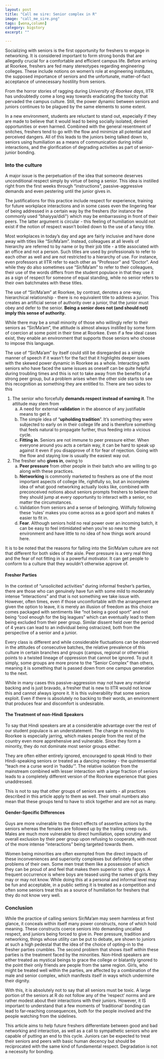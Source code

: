 ```yaml
---
layout: post
title: "Call me sire: Senior complex in R"
image: "call_me_sire.png"
tags: [wona,column] 
category: bigstory
excerpt: ""

---
```


Socializing with seniors is the first opportunity for freshers to engage in networking. It is considered important to form strong bonds that are allegedly crucial for a comfortable and efficient campus life. Before arriving at Roorkee, freshers are fed many stereotypes regarding engineering colleges. These include notions on women’s role at engineering institutes, the supposed importance of seniors and the unfortunate, matter-of-fact acceptance of unnecessary hostility from seniors.

From the horror stories of ragging during *University of Roorkee days*, IITR has undoubtedly come a long way towards eradicating the toxicity that pervaded the campus culture. Still, the power dynamic between seniors and juniors continues to be plagued by the same elements to some extent.

In a new environment, students are reluctant to stand out, especially if they are made to believe that it would lead to being socially isolated, denied opportunities or even harmed. Combined with the general resentment of snitches, freshers tend to go with the flow and minimize all potential and perceived dangers. All of this leads to the juniors being talked down to, seniors using humiliation as a means of communication during initial interactions, and the glorification of degrading activities as part of senior-junior bonding.


### <b>Into the culture</b>

A major issue is the perpetuation of the idea that someone deserves unconditional respect simply by virtue of being a senior. This idea is instilled right from the first weeks through “instructions”, passive-aggressive demands and even pestering until the junior gives in. 

The justifications for this practice include respect for experience, training for future workplace interactions and in some cases even the lingering fear of being addressed in a certain way by the freshers (for instance the commonly used "bhaiyya/didi") which may be embarrassing in front of their peers. The latter argument is circular - this feeling of humiliation would not exist if the notion of respect wasn’t boiled down to the use of a fancy title.

Most workplaces in today’s day and age are fairly inclusive and have done away with titles like “Sir/Ma’am”. Instead, colleagues at all levels of hierarchy are referred to by name or by their job title - a title associated with an office and not a person. Such titles are used by professionals to refer to each other as well and are not restricted to a hierarchy of use. For instance, even professors at IITR refer to each other as “Professor” and “Doctor”. And while they do also sometimes use “Sir/Ma’am” to refer to their colleagues, their use of the words differs from the student populace in that they use it as a sign of respect for someone of equal standing, while no senior refers to their own batchmates with these titles. 

The use of “Sir/Ma’am” at Roorkee, by contrast, denotes a one-way, hierarchical relationship - there is no equivalent title to address a junior. This creates an artificial sense of authority over a junior, that the junior must obey and defer to the senior. **Being a senior does not (and should not) imply this sense of authority.** 

While there may be a small minority of those who willingly refer to their seniors as “Sir/Ma’am”, the attitude is almost always instilled by some form of coercion at some point in their time at Roorkee. Even if a few ideal cases exist, they enable an environment that supports those seniors who choose to impose this language. 

The use of “Sir/Ma’am” by itself could still be disregarded as a simple manner of speech if it wasn’t for the fact that it highlights deeper issues with the skewed power dynamic in Roorkee as a whole. Interacting with seniors who have faced the same issues as oneself can be quite helpful during troubling times and this is not to take away from the benefits of a strong peer group, but a problem arises when the other side starts to see this recognition as something they are entitled to. There are two sides to this
<ol type="1">
   <li>  The senior who forcefully <b>demands respect instead of earning it</b>. The attitude may stem from
   <ol type="a">
    <li>A need for external <b>validation</b> in the absence of any justifiable means to get it.</li>
   
   <li> The simple idea of “<b>upholding tradition</b>”. It’s something they were subjected to early on in their college life and is therefore something that feels natural to propagate further, thus feeding into a vicious cycle.</li>
   
   <li> <b>Fitting in</b>. Seniors are not immune to peer pressure either. When everyone around you acts a certain way, it can be hard to speak up against it even if you disapprove of it for fear of rejection. Going with the flow and staying low is usually the easiest way out.</li>
   </ol>
   </li>
  <li>
  The fresher who <b>gives in</b>, owing to
   <ol type="a">
   <li> <b>Peer pressure</b> from other people in their batch who are willing to go along with these practices.</li>
   
   <li> <b>Networking</b> is commonly marketed to freshers as one of the most important aspects of college life, rightfully so, but an incomplete idea of what good networking actually looks like, combined with preconceived notions about seniors prompts freshers to believe that they should jump at every opportunity to interact with a senior, no matter the circumstances.</li>
   
   <li> Validation from seniors and a sense of belonging. Willfully following these ‘rules’ makes you come across as a good sport and makes it easier to fit in.</li>
   
   <li> <b>Fear</b>. Although seniors hold no real power over an incoming batch, it can be easy to feel intimidated when you’re so new to the environment and have little to no idea of how things work around here.</li>
   </ol>
   </li>
</ol>


It is to be noted that the reasons for falling into the Sir/Ma’am culture are not that different for both sides of the aisle. Peer pressure is a very real thing and the fear of not fitting in is a powerful motivator. It can get people to conform to a culture that they wouldn’t otherwise approve of.

#### <b>Fresher Parties</b>
In the context of “unsolicited activities” during informal fresher’s parties, there are those who can genuinely have fun with some mild to moderately intense “interactions”  and that is not something we take issue with. However, often times, even if those uncomfortable with the arrangement are given the option to leave, it is merely an illusion of freedom as this choice comes packaged with sentiments like “not being a good sport” and not being “cool enough for the big leagues” which can eventually lead to them being excluded from their peer group. Similar dissent held over the period of 4 years can lead to an individual being ostracized, both from the perspective of a senior and a junior.

Every class is different and while considerable fluctuations can be observed in the attitudes of consecutive batches, the relative prevalence of this culture in certain branches and groups (campus, regional or otherwise) points to a twisted lineage of oppression that cannot be ignored. To put it simply, some groups are more prone to the “Senior Complex” than others, meaning it is something that is passed down from one campus generation to the next.

While in many cases this passive-aggression may not have any material backing and is just bravado, a fresher that is new to IITR would not know this and cannot always ignore it. It is this vulnerability that some seniors exploit. Even if there is absolutely no backing to their words, an environment that produces fear and discomfort is undesirable.

#### <b>The Treatment of non-Hindi Speakers</b>
To say that Hindi speakers are at a considerable advantage over the rest of our student populace is an understatement. The change in moving to Roorkee is especially jarring, which makes people from the rest of the country even more apprehensive and vulnerable. Since they form a minority, they do not dominate most senior groups either.

They are often either entirely ignored, encouraged to speak Hindi to their Hindi-speaking seniors or treated as a dancing monkey - the quintessential “teach me a curse word in ‘haddu’”. The relative isolation from the mainstream combined with lesser interaction with a large fraction of seniors leads to a completely different version of the Roorkee experience that goes unaddressed. 

This is not to say that other groups of seniors are saints - all practices described in this article apply to them as well. Their small numbers also mean that these groups tend to have to stick together and are not as many.

#### <b>Gender-Specific Differences</b>
Guys are more vulnerable to the direct effects of assertive actions by the seniors whereas the females are followed up by the trailing creep outs. Males are much more vulnerable to direct humiliation, open scrutiny and overall exclusion by their peer group upon refusing to cooperate, with most of the more intense “interactions” being targeted towards them.

Women being minorities are often exempted from the direct impacts of these inconveniences and superiority complexes but definitely face other problems of their own. Some men treat them like a possession of which they can be proud of and feel that makes them superior to other guys. A frequent occurrence is where boys are teased using the names of girls they may or may not know. While doing this at a personal and informal level may be fun and acceptable, in a public setting it is treated as a competition and often some seniors treat this as a source of humiliation for freshers that they do not know very well. 

### <b>Conclusion</b>
While the practice of calling seniors Sir/Ma’am may seem harmless at first glance, it conceals within itself many power constructs, none of which hold meaning. These constructs coerce seniors into demanding uncalled respect, and juniors being forced to give in. Peer pressure, tradition and networking, things whose utility can be put to debate, are shown to juniors at such a high pedestal that the idea of the choice of opting-in to the fresher parties crumbles. The second problem that shows itself within these parties is the treatment faced by the minorities. Non-Hindi speakers are either treated as mystical beings to grace the college or blatantly ignored to the point their only friends are people from the same region. Girls, who might be treated well within the parties, are affected by a combination of the male and senior complex, which manifests itself in ways which undermine their dignity. 

With this, it is absolutely not to say that all seniors must be toxic. A large portion of the seniors at R do not follow any of the ‘respect’ norms and are rather modest about their interactions with their juniors. However, it IS important to understand that a few moments of ‘traditional’ bonding can lead to far-reaching consequences, both for the people involved and the people watching from the sidelines.

This article aims to help future freshers differentiate between good and bad networking and interaction, as well as a call to sympathetic seniors who are capable of putting an end to this cycle. Juniors can be expected to treat their seniors and peers with basic human decency but should be reciprocated with the same kind of fundamental respect. Degradation is not a necessity for bonding.

